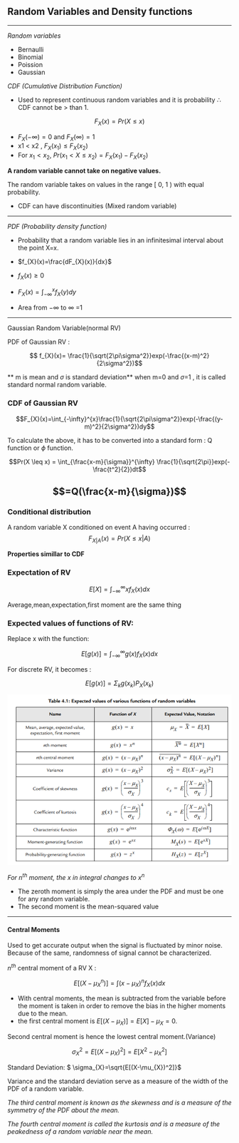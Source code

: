 ## Random Variables and Density functions 
---

*Random variables*
- Bernaulli
- Binomial
- Poission
- Gaussian

*CDF (Cumulative Distribution Function)*

* Used to represent continuous random variables and it is probability $\therefore$ CDF cannot be > than 1.

$$F_{X}(x)=Pr(X \leq x)$$

* $F_{X}({- \infty})= 0$ and $F_{X}({\infty})=1$
*  x1 < x2 , $F_{X}(x_{1}) \leq F_{X}(x_{2})$
* For $x_{1}<x_{2}$, $Pr(x_{1}<X \leq x_{2})= F_{X}     (x_{1})- F_{X}(x_{2})$ 

 **A random variable cannot take on negative values.**

The random variable takes on values in the range [ 0, 1 ) with equal probability.

* CDF can have discontinuities (Mixed random variable)

---

*PDF (Probability density function)*

* Probability that a random variable lies in an infinitesimal interval about the point X=x.

* $f_{X}(x)=\frac{dF_{X}(x)}{dx}$

* $f_{X}(x) \geq 0$
* $F_{X}(x)=\int_{-\infty}^{x} f_{X}(y)dy$
* Area from $-\infty$ to $\infty$ =1

---
Gaussian Random Variable(normal RV)

PDF of Gaussian RV :

 $$ f_{X}(x)= \frac{1}{\sqrt{2\pi\sigma^2}}exp(-\frac{(x-m)^2}{2\sigma^2})$$

** m is mean and $\sigma$ is standard deviation**
when m=0 and $\sigma$=1 , it is called standard normal random variable.

### CDF of Gaussian RV

  $$F_{X}(x)=\int_{-\infty}^{x}\frac{1}{\sqrt{2\pi\sigma^2}}exp(-\frac{(y-m)^2}{2\sigma^2})dy$$

To calculate the above, it has to be converted into a standard form : Q function or  $\phi$ function. 

$$Pr(X \leq x) = \int_{\frac{x-m}{\sigma}}^{\infty} \frac{1}{\sqrt{2\pi}}exp(-\frac{t^2}{2})dt$$

$$=Q(\frac{x-m}{\sigma})$$
---
### Conditional distribution

A random variable X conditioned on event A having occurred :
$$F_{X|A}(x)=Pr(X \leq x |A)$$

**Properties simillar to CDF**

### Expectation of RV

$$E[X]=\int_{-\infty}^{\infty}x f_{X}(x)dx$$

Average,mean,expectation,first moment are the same thing

### Expected values of functions of RV:
Replace x with the function:

$$E[g(x)]=\int_{-\infty}^{\infty}g(x) f_{X}(x)dx$$

For discrete RV, it becomes :

$$E[g(x)]=\Sigma_{k} g(x_{k})P_{X}(x_{k})$$

![](table.PNG)

*For $n^{th}$ moment, the x in integral changes to $x^n$*

- The zeroth moment is simply the area under the PDF and must be one for any random variable. 
-  The second moment is the mean-squared value

---
#### Central Moments
Used to get accurate output when the signal is fluctuated by minor noise. Because of the same, randomness of signal cannot be characterized.

$n^{th}$ central moment of a RV X :

$$E[(X-\mu_{X}^{n})]=\int (x-\mu_{X})^n f_{X}(x)dx $$

- With central moments, the mean is subtracted from the variable before the moment is taken in order to remove the bias in the higher moments due to the mean.
-  the first central moment is $E[(X-\mu_{X})]=E[X]-\mu_{X}=0$. 

Second central moment is hence the lowest central moment.(Variance)


$$\sigma_{X}^{2}=E[(X-\mu_{X})^2]=E[X^{2}-\mu_{X}^{2}]$$


Standard Deviation:
$ \sigma_{X}=\sqrt{E[(X-\mu_{X})^2]}$

Variance and the standard deviation serve as a measure of the width of the PDF of a random variable.

*The third central moment is known as the skewness and is a measure of the symmetry of the PDF about the mean.* 

*The fourth central moment is called the kurtosis and is a measure of the peakedness of a random variable near
the mean.*
